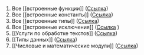 1. Все [[встроенные функции]] ([Ссылка](https://docs.python.org/3/library/functions.html))
2. Все [[встроенные константы]] ([Ссылка](https://docs.python.org/3/library/constants.html))
3. Все [[встроенные типы]] ([Ссылка](https://docs.python.org/3/library/stdtypes.html))
4. Все [[встроенные исключения]] ([Ссылка](https://docs.python.org/3/library/exceptions.html) )
5. [[Услуги по обработке текстов]] ([Ссылка](https://docs.python.org/3/library/text.html))
6. [[Типы данных]] ([Ссылка](https://docs.python.org/3/library/datatypes.html))
7. [[Числовые и математические модули]] ([Ссылка](https://docs.python.org/3/library/numeric.html))